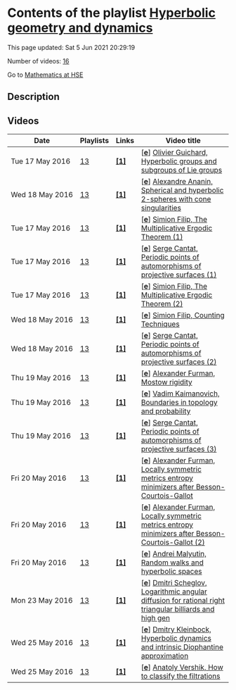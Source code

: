 # Contents of the playlist [Hyperbolic geometry and dynamics](https://www.youtube.com/playlist?list=PLq3E5oubNNoDt19_zaDlYukyJy5qDmu-s)

This page updated: Sat 5 Jun 2021 20:29:19

Number of videos: [16](#videos)

Go to [Mathematics at HSE](../README.md)

## Description



## Videos

|Date|Playlists|Links|Video title|
|---|---|---|---|
| Tue&nbsp;17&nbsp;May&nbsp;2016 | [13](../playlists/13 "Hyperbolic geometry and dynamics") | [**[1]**](http://www.youtube.com/editor) | [[**e**](https://studio.youtube.com/video/ISyHTvDuMmE/edit "Edit")] [Olivier Guichard, Hyperbolic groups and subgroups of Lie groups](https://www.youtube.com/watch?v=ISyHTvDuMmE&list=PLq3E5oubNNoDt19_zaDlYukyJy5qDmu-s "Этот ролик обработан в Видеоредакторе YouTube (http://www.youtube.com/editor)") |
| Wed&nbsp;18&nbsp;May&nbsp;2016 | [13](../playlists/13 "Hyperbolic geometry and dynamics") | [**[1]**](http://www.youtube.com/editor) | [[**e**](https://studio.youtube.com/video/BjyRkeUuXqw/edit "Edit")] [Alexandre Ananin, Spherical and hyperbolic 2-spheres with cone singularities](https://www.youtube.com/watch?v=BjyRkeUuXqw&list=PLq3E5oubNNoDt19_zaDlYukyJy5qDmu-s "Этот ролик обработан в Видеоредакторе YouTube (http://www.youtube.com/editor)") |
| Tue&nbsp;17&nbsp;May&nbsp;2016 | [13](../playlists/13 "Hyperbolic geometry and dynamics") | [**[1]**](http://www.youtube.com/editor) | [[**e**](https://studio.youtube.com/video/LggfVtJ-b9c/edit "Edit")] [Simion Filip, The Multiplicative Ergodic Theorem (1)](https://www.youtube.com/watch?v=LggfVtJ-b9c&list=PLq3E5oubNNoDt19_zaDlYukyJy5qDmu-s "Этот ролик обработан в Видеоредакторе YouTube (http://www.youtube.com/editor)") |
| Tue&nbsp;17&nbsp;May&nbsp;2016 | [13](../playlists/13 "Hyperbolic geometry and dynamics") | [**[1]**](http://www.youtube.com/editor) | [[**e**](https://studio.youtube.com/video/axj5PSM3TIU/edit "Edit")] [Serge Cantat, Periodic points of automorphisms of projective surfaces (1)](https://www.youtube.com/watch?v=axj5PSM3TIU&list=PLq3E5oubNNoDt19_zaDlYukyJy5qDmu-s "Этот ролик обработан в Видеоредакторе YouTube (http://www.youtube.com/editor)") |
| Tue&nbsp;17&nbsp;May&nbsp;2016 | [13](../playlists/13 "Hyperbolic geometry and dynamics") | [**[1]**](http://www.youtube.com/editor) | [[**e**](https://studio.youtube.com/video/d6kh7gO1WD8/edit "Edit")] [Simion Filip, The Multiplicative Ergodic Theorem (2)](https://www.youtube.com/watch?v=d6kh7gO1WD8&list=PLq3E5oubNNoDt19_zaDlYukyJy5qDmu-s "Этот ролик обработан в Видеоредакторе YouTube (http://www.youtube.com/editor)") |
| Wed&nbsp;18&nbsp;May&nbsp;2016 | [13](../playlists/13 "Hyperbolic geometry and dynamics") | [**[1]**](http://www.youtube.com/editor) | [[**e**](https://studio.youtube.com/video/x8SW1Y4Oyvc/edit "Edit")] [Simion Filip, Counting Techniques](https://www.youtube.com/watch?v=x8SW1Y4Oyvc&list=PLq3E5oubNNoDt19_zaDlYukyJy5qDmu-s "Этот ролик обработан в Видеоредакторе YouTube (http://www.youtube.com/editor)") |
| Wed&nbsp;18&nbsp;May&nbsp;2016 | [13](../playlists/13 "Hyperbolic geometry and dynamics") | [**[1]**](http://www.youtube.com/editor) | [[**e**](https://studio.youtube.com/video/RFZEX43oc6c/edit "Edit")] [Serge Cantat, Periodic points of automorphisms of projective surfaces (2)](https://www.youtube.com/watch?v=RFZEX43oc6c&list=PLq3E5oubNNoDt19_zaDlYukyJy5qDmu-s "Этот ролик обработан в Видеоредакторе YouTube (http://www.youtube.com/editor)") |
| Thu&nbsp;19&nbsp;May&nbsp;2016 | [13](../playlists/13 "Hyperbolic geometry and dynamics") | [**[1]**](http://www.youtube.com/editor) | [[**e**](https://studio.youtube.com/video/gjh2ci0bDEY/edit "Edit")] [Alexander Furman, Mostow rigidity](https://www.youtube.com/watch?v=gjh2ci0bDEY&list=PLq3E5oubNNoDt19_zaDlYukyJy5qDmu-s "Этот ролик обработан в Видеоредакторе YouTube (http://www.youtube.com/editor)") |
| Thu&nbsp;19&nbsp;May&nbsp;2016 | [13](../playlists/13 "Hyperbolic geometry and dynamics") | [**[1]**](http://www.youtube.com/editor) | [[**e**](https://studio.youtube.com/video/HgpbrIvxsoY/edit "Edit")] [Vadim Kaimanovich, Boundaries in topology and probability](https://www.youtube.com/watch?v=HgpbrIvxsoY&list=PLq3E5oubNNoDt19_zaDlYukyJy5qDmu-s "Этот ролик обработан в Видеоредакторе YouTube (http://www.youtube.com/editor)") |
| Thu&nbsp;19&nbsp;May&nbsp;2016 | [13](../playlists/13 "Hyperbolic geometry and dynamics") | [**[1]**](http://www.youtube.com/editor) | [[**e**](https://studio.youtube.com/video/yCWeHiUvByU/edit "Edit")] [Serge Cantat, Periodic points of automorphisms of projective surfaces (3)](https://www.youtube.com/watch?v=yCWeHiUvByU&list=PLq3E5oubNNoDt19_zaDlYukyJy5qDmu-s "Этот ролик обработан в Видеоредакторе YouTube (http://www.youtube.com/editor)") |
| Fri&nbsp;20&nbsp;May&nbsp;2016 | [13](../playlists/13 "Hyperbolic geometry and dynamics") | [**[1]**](http://www.youtube.com/editor) | [[**e**](https://studio.youtube.com/video/awhRM_FkPGo/edit "Edit")] [Alexander Furman, Locally symmetric metrics entropy minimizers after Besson-Courtois-Gallot](https://www.youtube.com/watch?v=awhRM_FkPGo&list=PLq3E5oubNNoDt19_zaDlYukyJy5qDmu-s "Этот ролик обработан в Видеоредакторе YouTube (http://www.youtube.com/editor)") |
| Fri&nbsp;20&nbsp;May&nbsp;2016 | [13](../playlists/13 "Hyperbolic geometry and dynamics") | [**[1]**](http://www.youtube.com/editor) | [[**e**](https://studio.youtube.com/video/FJuZiIAz-mA/edit "Edit")] [Alexander Furman, Locally symmetric metrics entropy minimizers after Besson-Courtois-Gallot  (2)](https://www.youtube.com/watch?v=FJuZiIAz-mA&list=PLq3E5oubNNoDt19_zaDlYukyJy5qDmu-s "Этот ролик обработан в Видеоредакторе YouTube (http://www.youtube.com/editor)") |
| Fri&nbsp;20&nbsp;May&nbsp;2016 | [13](../playlists/13 "Hyperbolic geometry and dynamics") | [**[1]**](http://www.youtube.com/editor) | [[**e**](https://studio.youtube.com/video/mtIDyv4GRqk/edit "Edit")] [Andrei Malyutin, Random walks and hyperbolic spaces](https://www.youtube.com/watch?v=mtIDyv4GRqk&list=PLq3E5oubNNoDt19_zaDlYukyJy5qDmu-s "Этот ролик обработан в Видеоредакторе YouTube (http://www.youtube.com/editor)") |
| Mon&nbsp;23&nbsp;May&nbsp;2016 | [13](../playlists/13 "Hyperbolic geometry and dynamics") | [**[1]**](http://www.youtube.com/editor) | [[**e**](https://studio.youtube.com/video/SIgu6d-tmYU/edit "Edit")] [Dmitri Scheglov, Logarithmic angular diffusion for rational right triangular billiards and high gen](https://www.youtube.com/watch?v=SIgu6d-tmYU&list=PLq3E5oubNNoDt19_zaDlYukyJy5qDmu-s "Этот ролик обработан в Видеоредакторе YouTube (http://www.youtube.com/editor)") |
| Wed&nbsp;25&nbsp;May&nbsp;2016 | [13](../playlists/13 "Hyperbolic geometry and dynamics") | [**[1]**](http://www.youtube.com/editor) | [[**e**](https://studio.youtube.com/video/2gmXBPt1djc/edit "Edit")] [Dmitry Kleinbock, Hyperbolic dynamics and intrinsic Diophantine approximation](https://www.youtube.com/watch?v=2gmXBPt1djc&list=PLq3E5oubNNoDt19_zaDlYukyJy5qDmu-s "Этот ролик обработан в Видеоредакторе YouTube (http://www.youtube.com/editor)") |
| Wed&nbsp;25&nbsp;May&nbsp;2016 | [13](../playlists/13 "Hyperbolic geometry and dynamics") | [**[1]**](http://www.youtube.com/editor) | [[**e**](https://studio.youtube.com/video/ThUBtp_T-hs/edit "Edit")] [Anatoly Vershik, How to classify the filtrations](https://www.youtube.com/watch?v=ThUBtp_T-hs&list=PLq3E5oubNNoDt19_zaDlYukyJy5qDmu-s "Этот ролик обработан в Видеоредакторе YouTube (http://www.youtube.com/editor)") |

